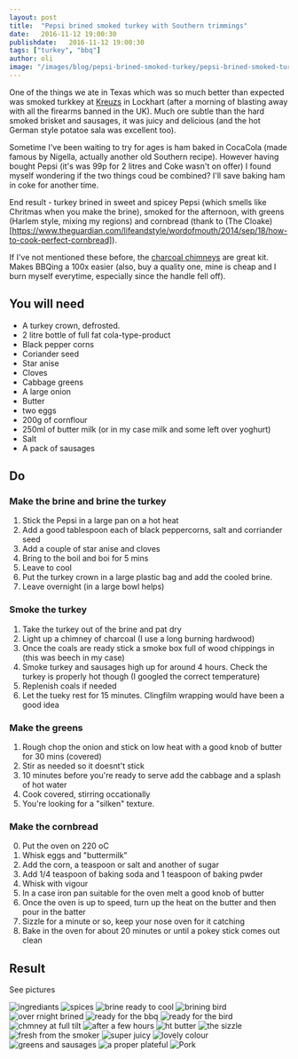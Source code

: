 ```yaml
---
layout: post
title:  "Pepsi brined smoked turkey with Southern trimmings"
date:   2016-11-12 19:00:30
publishdate:   2016-11-12 19:00:30
tags: ["turkey", "bbq"]
author: oli
image: "/images/blog/pepsi-brined-smoked-turkey/pepsi-brined-smoked-turkey-17.jpg"
---
```


One of the things we ate in Texas which was so much better than expected was smoked turkkey at [Kreuzs](https://www.kreuzmarket.com/) in Lockhart (after a morning of blasting away with all the firearms banned in the UK).  Much ore subtle than the hard smoked brisket and sausages, it was juicy and delicious (and the hot German style potatoe sala was excellent too).

Sometime I've been waiting to try for ages is ham baked in CocaCola (made famous by Nigella, actually another old Southern recipe).  However having bought Pepsi (it's was 99p for 2 litres and Coke wasn't on offer) I found myself wondering if the two things coud be combined?  I'll save baking ham in coke for another time.

End result - turkey brined in sweet and spicey Pepsi (which smells like Chritmas when you make the brine), smoked for the afternoon, with greens (Harlem style, mixing my regions) and cornbread (thank to (The Cloake)[https://www.theguardian.com/lifeandstyle/wordofmouth/2014/sep/18/how-to-cook-perfect-cornbread]).

If I've not mentioned these before, the [charcoal chimneys](http://amzn.to/2fmwqUU) are great kit.  Makes BBQing a 100x easier (also, buy a quality one, mine is cheap and I burn myself everytime, especially since the handle fell off).

## You will need

* A turkey crown, defrosted.
* 2 litre bottle of full fat cola-type-product
* Black pepper corns 
* Coriander seed
* Star anise
* Cloves
* Cabbage greens
* A large onion
* Butter
* two eggs
* 200g of cornflour
* 250ml of butter milk (or in my case milk and some left over yoghurt)
* Salt
* A pack of sausages

## Do

### Make the brine and brine the turkey

1. Stick the Pepsi in a large pan on a hot heat
2. Add a good tablespoon each of black peppercorns, salt and corriander seed
3. Add a couple of star anise and cloves
4. Bring to the boil and boi for 5 mins
5. Leave to cool
6. Put the turkey crown in a large plastic bag and add the cooled brine.
7. Leave overnight (in a large bowl helps)


### Smoke the turkey

1. Take the turkey out of the brine and pat dry
2. Light up a chimney of charcoal (I use a long burning hardwood)
3. Once the coals are ready stick a smoke box full of wood chippings in (this was beech in my case)
4. Smoke turkey and sausages high up for around 4 hours.  Check the turkey is properly hot though (I googled the correct temperature)
5. Replenish coals if needed
6. Let the tueky rest for 15 minutes.  Clingfilm wrapping would have been a good idea

### Make the greens

1. Rough chop the onion and stick on low heat with a good knob of butter for 30 mins (covered)
2. Stir as needed so it doesnt't stick
3. 10 minutes before you're ready to serve add the cabbage and a splash of hot water
4. Cook covered, stirring occationally
5. You're looking for a "silken" texture.

### Make the cornbread

0. Put the oven on 220 oC
1. Whisk eggs and "buttermilk"
2. Add the corn, a teaspoon or salt and another of sugar
3. Add 1/4 teaspoon of baking soda and 1 teaspoon of baking pwder
4. Whisk with vigour
5. In a case iron pan suitable for the oven melt a good knob of butter
6. Once the oven is up to speed, turn up the heat on the butter and then pour in the batter
7. Sizzle for a minute or so, keep your nose oven for it catching
8. Bake in the oven for about 20 minutes or until a pokey stick comes out clean



## Result

See pictures

![ingrediants](/images/blog/pepsi-brined-smoked-turkey/pepsi-brined-smoked-turkey-01.jpg)
![spices](/images/blog/pepsi-brined-smoked-turkey/pepsi-brined-smoked-turkey-02.jpg)
![brine ready to cool](/images/blog/pepsi-brined-smoked-turkey/pepsi-brined-smoked-turkey-03.jpg)
![brining bird](/images/blog/pepsi-brined-smoked-turkey/pepsi-brined-smoked-turkey-04.jpg)
![over rnight brined](/images/blog/pepsi-brined-smoked-turkey/pepsi-brined-smoked-turkey-05.jpg)
![ready for the bbq](/images/blog/pepsi-brined-smoked-turkey/pepsi-brined-smoked-turkey-06.jpg)
![ready for the bird](/images/blog/pepsi-brined-smoked-turkey/pepsi-brined-smoked-turkey-07.jpg)
![chmney at full tilt](/images/blog/pepsi-brined-smoked-turkey/pepsi-brined-smoked-turkey-08.jpg)
![after a few hours](/images/blog/pepsi-brined-smoked-turkey/pepsi-brined-smoked-turkey-09.jpg)
![ht butter](/images/blog/pepsi-brined-smoked-turkey/pepsi-brined-smoked-turkey-10.jpg)
![the sizzle](/images/blog/pepsi-brined-smoked-turkey/pepsi-brined-smoked-turkey-11.jpg)
![fresh from the smoker](/images/blog/pepsi-brined-smoked-turkey/pepsi-brined-smoked-turkey-12.jpg)
![super juicy](/images/blog/pepsi-brined-smoked-turkey/pepsi-brined-smoked-turkey-13.jpg)
![lovely colour](/images/blog/pepsi-brined-smoked-turkey/pepsi-brined-smoked-turkey-14.jpg)
![greens and sausages](/images/blog/pepsi-brined-smoked-turkey/pepsi-brined-smoked-turkey-16.jpg)
![a proper plateful](/images/blog/pepsi-brined-smoked-turkey/pepsi-brined-smoked-turkey-16.jpg)
![Pork](/images/blog/pepsi-brined-smoked-turkey/pepsi-brined-smoked-turkey-17.jpg)
